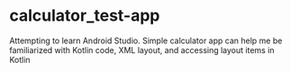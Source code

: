 # calculator_test-app
Attempting to learn Android Studio. Simple calculator app can help me be familiarized with Kotlin code, XML layout, and accessing layout items in Kotlin
